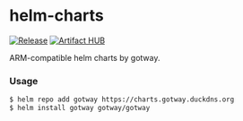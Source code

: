 # helm-charts

[![Release](https://github.com/gotway/charts/workflows/Release/badge.svg)](https://github.com/gotway/charts/actions?query=workflow%3ARelease)
[![Artifact HUB](https://img.shields.io/endpoint?url=https://artifacthub.io/badge/repository/gotway)](https://artifacthub.io/packages/search?repo=gotway)

ARM-compatible helm charts by gotway. 


### Usage

```bash
$ helm repo add gotway https://charts.gotway.duckdns.org
$ helm install gotway gotway/gotway
```
